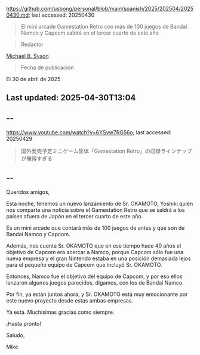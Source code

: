 https://github.com/usbong/personal/blob/main/spanish/2025/202504/20250430.md; last accessed: 20250430

> El mini arcade Gamestation Retro con más de 100 juegos de Bandai Namco y Capcom saldrá en el tercer cuarto de este año

> Redactor

[Michael B. Syson](https://www.linkedin.com/in/michaelsyson/)

> Fecha de publicación

El 30 de abril de 2025

## Last updated: 2025-04-30T13:04

## --

https://www.youtube.com/watch?v=6YSvw7RG56o; last accessed: 20250429

> 国外発売予定ミニゲーム筐体「Gamestation Retro」の収録ラインナップが俺得すぎる

## --

Queridos amigos,

Esta noche, tenemos un nuevo lanzamiento de Sr. OKAMOTO, Yoshiki quien nos comparte una noticia sobre el Gamestation Retro que se saldrá a los países afuera de Japón en el tercer cuarto de este año. 

Es un mini arcade que contará más de 100 juegos de antes y que son de Bandai Namco y Capcom. 

Además, nos cuenta Sr. OKAMOTO que en ese tiempo hace 40 años el objetivo de Capcom era acercar a Namco, porque Capcom sólo fue una nueva empresa y el gran Nintendo estaba en una posición demasiada lejos para el pequeño equipo de Capcom que incluyó Sr. OKAMOTO. 

Entonces, Namco fue el objetivo del equipo de Capcom, y por eso ellos lanzaron algunos juegos parecidos, digamos, con los de Bandai Namco. 

Por fin, ya están juntos ahora, y Sr. OKAMOTO está muy emocionante por este nuevo proyecto desde estas ambas empresas.

Ya está. Muchísimas gracias como siempre.

¡Hasta pronto!

Saludo,

Mike